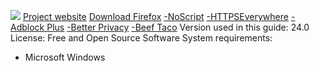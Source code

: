 ![](https://securityinabox.org/sites/securityinabox.org/files/media/tool/logo/firefox-logo-hr.png)
[Project website](https://www.mozilla.org/en-US/firefox/new/)
[Download Firefox](https://www.mozilla.org/en-US/firefox/new/)
[-NoScript](https://addons.mozilla.org/en-US/firefox/addon/noscript/)
[-HTTPSEverywhere](https://www.eff.org/https-everywhere)
[-Adblock Plus](https://addons.mozilla.org/en-us/firefox/addon/adblock-plus/)
[-Better Privacy](https://addons.mozilla.org/en-US/firefox/addon/betterprivacy/)
[-Beef Taco](https://addons.mozilla.org/en-US/firefox/addon/beef-taco-targeted-advertising/)
Version used in this guide: 24.0
License: Free and Open Source Software
System requirements:
* Microsoft Windows
